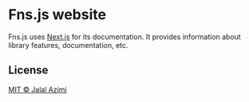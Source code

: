 # Fns.js website
Fns.js uses [Next.js](https://nextjs.org/) for its documentation. It provides information about library features, documentation, etc.

## License
[MIT © Jalal Azimi](https://jalalazimi.mit-license.org/)
